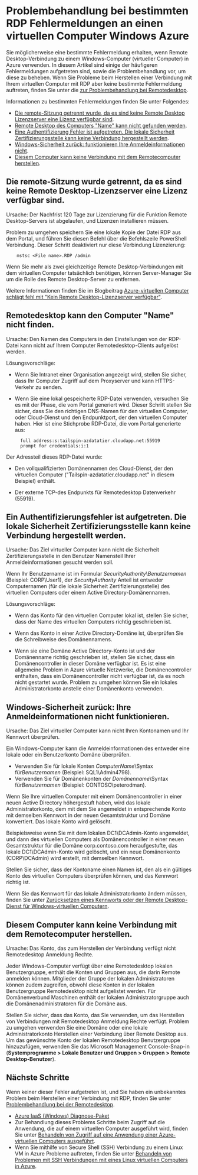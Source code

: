 <properties
    pageTitle="Bestimmte RDP Fehlermeldungen für Azure-virtuellen Computern | Microsoft Azure"
    description="Grundlegendes zu, dass bestimmte Fehlermeldungen, die möglicherweise angezeigt wird, wenn Sie versuchen, in Azure Remote Desktop-Verbindung zu einem Windows-Computer verwenden"
    keywords="Remote desktop zurück, Remotedesktop-Verbindung zurück, keine Verbindung zu virtuellen Computer Remotedesktop Problembehandlung"
    services="virtual-machines-windows"
    documentationCenter=""
    authors="iainfoulds"
    manager="timlt"
    editor=""
    tags="top-support-issue,azure-service-management,azure-resource-manager"/>

<tags
    ms.service="virtual-machines-windows"
    ms.workload="infrastructure-services"
    ms.tgt_pltfrm="vm-windows"
    ms.devlang="na"
    ms.topic="support-article"
    ms.date="10/14/2016"
    ms.author="iainfou"/>

# <a name="troubleshooting-specific-rdp-error-messages-to-a-windows-vm-in-azure"></a>Problembehandlung bei bestimmten RDP Fehlermeldungen an einen virtuellen Computer Windows Azure
Sie möglicherweise eine bestimmte Fehlermeldung erhalten, wenn Remote Desktop-Verbindung zu einem Windows-Computer (virtueller Computer) in Azure verwenden. In diesem Artikel sind einige der häufigeren Fehlermeldungen aufgetreten sind, sowie die Problembehandlung vor, um diese zu beheben. Wenn Sie Probleme beim Herstellen einer Verbindung mit Ihrem virtuellen Computer mit RDP aber keine bestimmte Fehlermeldung auftreten, finden Sie unter die [zur Problembehandlung bei Remotedesktop](virtual-machines-windows-troubleshoot-rdp-connection.md).

Informationen zu bestimmten Fehlermeldungen finden Sie unter Folgendes:

- [Die remote-Sitzung getrennt wurde, da es sind keine Remote Desktop Lizenzserver eine Lizenz verfügbar sind](#rdplicense).
- [Remote Desktop des Computers "Name" kann nicht gefunden werden](#rdpname).
- [Eine Authentifizierung Fehler ist aufgetreten. Die lokale Sicherheit Zertifizierungsstelle kann keine Verbindung hergestellt werden](#rdpauth).
- [Windows-Sicherheit zurück: funktionieren Ihre Anmeldeinformationen nicht](#wincred).
- [Diesem Computer kann keine Verbindung mit dem Remotecomputer herstellen](#rdpconnect).

<a id="rdplicense"></a>
## <a name="the-remote-session-was-disconnected-because-there-are-no-remote-desktop-license-servers-available-to-provide-a-license"></a>Die remote-Sitzung wurde getrennt, da es sind keine Remote Desktop-Lizenzserver eine Lizenz verfügbar sind.

Ursache: Der Nachfrist 120 Tage zur Lizenzierung für die Funktion Remote Desktop-Servers ist abgelaufen, und Lizenzen installieren müssen.

Problem zu umgehen speichern Sie eine lokale Kopie der Datei RDP aus dem Portal, und führen Sie diesen Befehl über die Befehlszeile PowerShell Verbindung. Dieser Schritt deaktiviert nur diese Verbindung Lizenzierung:

        mstsc <File name>.RDP /admin

Wenn Sie mehr als zwei gleichzeitige Remote Desktop-Verbindungen mit dem virtuellen Computer tatsächlich benötigen, können Server-Manager Sie um die Rolle des Remote Desktop-Server zu entfernen.

Weitere Informationen finden Sie im Blogbeitrag [Azure-virtuellen Computer schlägt fehl mit "Kein Remote Desktop-Lizenzserver verfügbar"](https://blogs.msdn.microsoft.com/mast/2014/01/21/rdp-to-azure-vm-fails-with-no-remote-desktop-license-servers-available/).

<a id="rdpname"></a>
## <a name="remote-desktop-cant-find-the-computer-name"></a>Remotedesktop kann den Computer "Name" nicht finden.

Ursache: Den Namen des Computers in den Einstellungen von der RDP-Datei kann nicht auf Ihrem Computer Remotedesktop-Clients aufgelöst werden.

Lösungsvorschläge:

- Wenn Sie Intranet einer Organisation angezeigt wird, stellen Sie sicher, dass Ihr Computer Zugriff auf dem Proxyserver und kann HTTPS-Verkehr zu senden.

- Wenn Sie eine lokal gespeicherte RDP-Datei verwenden, versuchen Sie es mit der Phase, die vom Portal generiert wird. Dieser Schritt stellen Sie sicher, dass Sie den richtigen DNS-Namen für den virtuellen Computer, oder Cloud-Dienst und den Endpunktport, der den virtuellen Computer haben. Hier ist eine Stichprobe RDP-Datei, die vom Portal generierte aus:

        full address:s:tailspin-azdatatier.cloudapp.net:55919
        prompt for credentials:i:1

Der Adressteil dieses RDP-Datei wurde:
- Den vollqualifizierten Domänennamen des Cloud-Dienst, der den virtuellen Computer ("Tailspin-azdatatier.cloudapp.net" in diesem Beispiel) enthält.

- Der externe TCP-des Endpunkts für Remotedesktop Datenverkehr (55919).

<a id="rdpauth"></a>
## <a name="an-authentication-error-has-occurred-the-local-security-authority-cannot-be-contacted"></a>Ein Authentifizierungsfehler ist aufgetreten. Die lokale Sicherheit Zertifizierungsstelle kann keine Verbindung hergestellt werden.

Ursache: Das Ziel virtueller Computer kann nicht die Sicherheit Zertifizierungsstelle in den Benutzer Namensteil Ihrer Anmeldeinformationen gesucht werden soll.

Wenn Ihr Benutzername ist im Formular *SecurityAuthority*\\*Benutzernamen* (Beispiel: CORP\User1), der *SecurityAuthority* Anteil ist entweder Computernamen (für die lokale Sicherheit Zertifizierungsstelle) des virtuellen Computers oder einem Active Directory-Domänennamen.

Lösungsvorschläge:

- Wenn das Konto für den virtuellen Computer lokal ist, stellen Sie sicher, dass der Name des virtuellen Computers richtig geschrieben ist.

- Wenn das Konto in einer Active Directory-Domäne ist, überprüfen Sie die Schreibweise des Domänennamens.

- Wenn sie eine Domäne Active Directory-Konto ist und der Domänenname richtig geschrieben ist, stellen Sie sicher, dass ein Domänencontroller in dieser Domäne verfügbar ist. Es ist eine allgemeine Problem in Azure virtuelle Netzwerke, die Domänencontroller enthalten, dass ein Domänencontroller nicht verfügbar ist, da es noch nicht gestartet wurde. Problem zu umgehen können Sie ein lokales Administratorkonto anstelle einer Domänenkonto verwenden.

<a id="wincred"></a>
## <a name="windows-security-error-your-credentials-did-not-work"></a>Windows-Sicherheit zurück: Ihre Anmeldeinformationen nicht funktionieren.

Ursache: Das Ziel virtueller Computer kann nicht Ihren Kontonamen und Ihr Kennwort überprüfen.

Ein Windows-Computer kann die Anmeldeinformationen des entweder eine lokale oder ein Benutzerkonto Domäne überprüfen.

- Verwenden Sie für lokale Konten *ComputerName*\\Syntax für*Benutzernamen* (Beispiel: SQL1\Admin4798).
- Verwenden Sie für Domänenkonten der *Domänenname*\\Syntax für*Benutzernamen* (Beispiel: CONTOSO\peterodman).

Wenn Sie Ihre virtuellen Computer mit einem Domänencontroller in einer neuen Active Directory höhergestuft haben, wird das lokale Administratorkonto, dem mit dem Sie angemeldet in entsprechende Konto mit demselben Kennwort in der neuen Gesamtstruktur und Domäne konvertiert. Das lokale Konto wird gelöscht.

Beispielsweise wenn Sie mit dem lokalen DC1\DCAdmin-Konto angemeldet, und dann des virtuellen Computers als Domänencontroller in einer neuen Gesamtstruktur für die Domäne corp.contoso.com heraufgestufte, das lokale DC1\DCAdmin-Konto wird gelöscht, und ein neue Domänenkonto (CORP\DCAdmin) wird erstellt, mit demselben Kennwort.

Stellen Sie sicher, dass der Kontoname einen Namen ist, den als ein gültiges Konto des virtuellen Computers überprüfen können, und das Kennwort richtig ist.

Wenn Sie das Kennwort für das lokale Administratorkonto ändern müssen, finden Sie unter [Zurücksetzen eines Kennworts oder der Remote Desktop-Dienst für Windows-virtuellen Computern](virtual-machines-windows-reset-rdp.md).

<a id="rdpconnect"></a>
## <a name="this-computer-cant-connect-to-the-remote-computer"></a>Diesem Computer kann keine Verbindung mit dem Remotecomputer herstellen.

Ursache: Das Konto, das zum Herstellen der Verbindung verfügt nicht Remotedesktop Anmeldung Rechte.

Jeder Windows-Computer verfügt über eine Remotedesktop lokalen Benutzergruppe, enthält die Konten und Gruppen aus, die darin Remote anmelden können. Mitglieder der Gruppe der lokalen Administratoren können zudem zugreifen, obwohl diese Konten in der lokalen Benutzergruppe Remotedesktop nicht aufgelistet werden. Für Domänenverbund Maschinen enthält der lokalen Administratorgruppe auch die Domänenadministratoren für die Domäne aus.

Stellen Sie sicher, dass das Konto, das Sie verwenden, um das Herstellen von Verbindungen mit Remotedesktop Anmeldung Rechte verfügt. Problem zu umgehen verwenden Sie eine Domäne oder eine lokale Administratorkonto Herstellen einer Verbindung über Remote Desktop aus. Um das gewünschte Konto der lokalen Remotedesktop Benutzergruppe hinzuzufügen, verwenden Sie das Microsoft Management Console-Snap-in (**Systemprogramme > Lokale Benutzer und Gruppen > Gruppen > Remote Desktop-Benutzer**).


## <a name="next-steps"></a>Nächste Schritte
Wenn keiner dieser Fehler aufgetreten ist, und Sie haben ein unbekanntes Problem beim Herstellen einer Verbindung mit RDP, finden Sie unter [Problembehandlung bei der Remotedesktop](virtual-machines-windows-troubleshoot-rdp-connection.md).

- [Azure IaaS (Windows) Diagnose-Paket](https://home.diagnostics.support.microsoft.com/SelfHelp?knowledgebaseArticleFilter=2976864)
- Zur Behandlung dieses Problems Schritte beim Zugriff auf die Anwendung, die auf einem virtuellen Computer ausgeführt wird, finden Sie unter [Behandeln von Zugriff auf eine Anwendung einer Azure-virtuellen Computers ausgeführt](virtual-machines-linux-troubleshoot-app-connection.md).
- Wenn Sie mithilfe von Secure Shell (SSH) Verbindung zu einem Linux VM in Azure Probleme auftreten, finden Sie unter [Behandeln von Problemen mit SSH Verbindungen mit eines Linux virtuellen Computers in Azure](virtual-machines-linux-troubleshoot-ssh-connection.md).